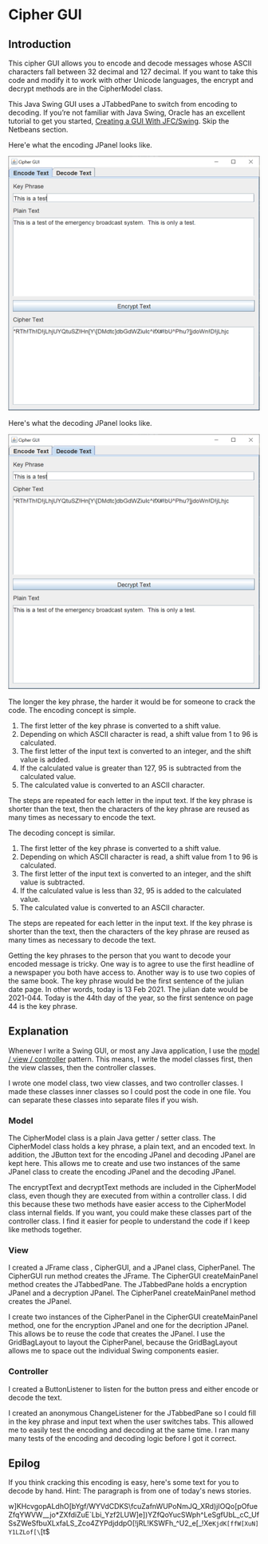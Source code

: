 # Cipher GUI

## Introduction

This cipher GUI allows you to encode and decode messages whose ASCII characters fall between 32 decimal and 127 decimal.  If you want to take this code and modify it to work with other Unicode languages, the encrypt and decrypt methods are in the CipherModel class.

This Java Swing GUI uses a JTabbedPane to switch from encoding to decoding.  If you’re not familiar with Java Swing, Oracle has an excellent tutorial to get you started, [Creating a GUI With JFC/Swing](https://docs.oracle.com/javase/tutorial/uiswing/index.html). Skip the Netbeans section.

Here'e what the encoding JPanel looks like.

![Encoding JPanel](cipher1.png)

Here's what the decoding JPanel looks like.

![Decoding JPanel](cipher2.png)

The longer the key phrase, the harder it would be for someone to crack the code.  The encoding concept is simple.  

1.  The first letter of the key phrase is converted to a shift value.  
2.  Depending on which ASCII character is read, a shift value from 1 to 96 is calculated.  
3.  The first letter of the input text is converted to an integer, and the shift value is added.  
4.  If the calculated value is greater than 127, 95 is subtracted from the calculated value.
5.  The calculated value is converted to an ASCII character.

The steps are repeated for each letter in the input text.  If the key phrase is shorter than the text, then the characters of the key phrase are reused as many times as necessary to encode the text.

The decoding concept is similar.

1.  The first letter of the key phrase is converted to a shift value.
2.  Depending on which ASCII character is read, a shift value from 1 to 96 is calculated.
3.  The first letter of the input text is converted to an integer, and the shift value is subtracted. 
4.  If the calculated value is less than 32, 95 is added to the calculated value.
5.  The calculated value is converted to an ASCII character.

The steps are repeated for each letter in the input text.  If the key phrase is shorter than the text, then the characters of the key phrase are reused as many times as necessary to decode the text.

Getting the key phrases to the person that you want to decode your encoded message is tricky.  One way is to agree to use the first headline of a newspaper you both have access to.  Another way is to use two copies of the same book.  The key phrase would be the first sentence of the julian date page.  In other words, today is 13 Feb 2021.  The julian date would be 2021-044.  Today is the 44th day of the year, so the first sentence on page 44 is the key phrase.

## Explanation

Whenever I write a Swing GUI, or most any Java application, I use the [model / view / controller](https://en.wikipedia.org/wiki/Model%E2%80%93view%E2%80%93controller) pattern.  This means, I write the model classes first, then the view classes, then the controller classes.

I wrote one model class, two view classes, and two controller classes.  I made these classes inner classes so I could post the code in one file.  You can separate these classes into separate files if you wish.

### Model

The CipherModel class is a plain Java getter / setter class.  The CipherModel class holds a key phrase, a plain text, and an encoded text.  In addition, the JButton text for the encoding JPanel and decoding JPanel are kept here.  This allows me to create and use two instances of the same JPanel class to create the encoding JPanel and the decoding JPanel.

The encryptText and decryptText methods are included in the CipherModel class, even though they are executed from within a controller class.  I did this because these two methods have easier access to the CipherModel class internal fields.  If you want, you could make these classes part of the controller class.  I find it easier for people to understand the code if I keep like methods together.

### View

I created a JFrame class , CipherGUI, and a JPanel class, CipherPanel.  The CipherGUI run method creates the JFrame.  The CipherGUI createMainPanel method creates the JTabbedPane.  The JTabbedPane holds a encryption JPanel and a decryption JPanel. The CipherPanel createMainPanel method creates the JPanel.

I create two instances of the CipherPanel in the CipherGUI createMainPanel method, one for the encryption JPanel and one for the decription JPanel.  This allows be to reuse the code that creates the JPanel.  I use the GridBagLayout to layout the CipherPanel, because the GridBagLayout allows me to space out the individual Swing components easier.

### Controller

I created a ButtonListener to listen for the button press and either encode or decode the text.

I created an anonymous ChangeListener for the JTabbedPane so I could fill in the key phrase and input text when the user switches tabs.  This allowed me to easily test the encoding and decoding at the same time.  I ran many many tests of the encoding and decoding logic before I got it correct.

## Epilog

If you think cracking this encoding is easy, here's some text for you to decode by hand.  Hint: The paragraph is from one of today's news stories.

w]KHcvgopALdhO[bYgf/WYVdCDKS\fcuZafnWUPoNmJQ_XRd)jIOQo\[pOfueZfqYWVW__jo*ZXfdiZuE`Lbi_Yzf2LUW]e])YZfQoYucSWph^LeSgfUbL_cC_UfSsZWeSfbuXLxfaLS_Zco4ZYPdjddpO[!jRL!KSWFh_^U2_e[_!Xe``KjdK[ffW[XuN]Y1LZLof[\``[t$
